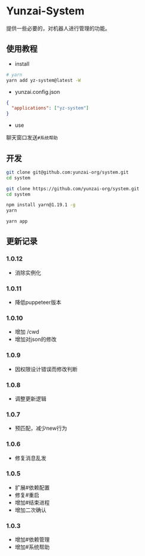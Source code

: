 # Yunzai-System

提供一些必要的，对机器人进行管理的功能。

## 使用教程

- install

```sh
# yarn
yarn add yz-system@latest -W
```

- yunzai.config.json

```json
{
  "applications": ["yz-system"]
}
```

- use

聊天窗口发送`#系统帮助`

## 开发

```sh
git clone git@github.com:yunzai-org/system.git
cd system
```

```sh
git clone https://github.com/yunzai-org/system.git
cd system
```

```sh
npm install yarn@1.19.1 -g
yarn
```

```sh
yarn app
```

## 更新记录

### 1.0.12

- 消除实例化

### 1.0.11

- 降低puppeteer版本

### 1.0.10

- 增加 /cwd
- 增加对json的修改

### 1.0.9

- 因权限设计错误而修改判断

### 1.0.8

- 调整更新逻辑

### 1.0.7

- 预匹配，减少new行为

### 1.0.6

- 修复消息乱发

### 1.0.5

- 扩展#依赖配置
- 修复#重启
- 增加#结束进程
- 增加二次确认

### 1.0.3

- 增加#依赖管理
- 增加#系统帮助
